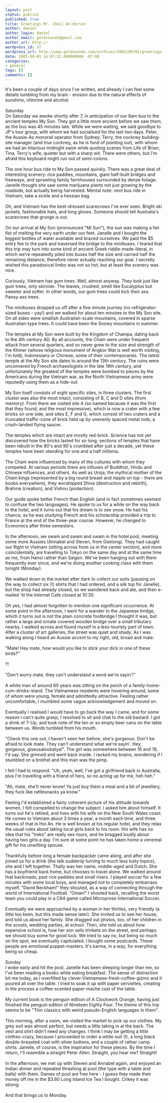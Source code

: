 ```yaml
---
layout: post
status: publish
published: true
title: Greetings Mr. [Hoi] An-derson
author: daniel
author_login: daniel
author_email: goldsounds@gmail.com
author_url: http://
wordpress_id: 37
wordpress_url: http://www.goldsounds.com/archives/2003/09/01/greetings-mr-hoi-an-derson/
date: 2003-09-01 14:07:22.000000000 -07:00
categories:
- general
tags: []
comments: []
---
```

It's been a couple of days since I've written, and already I can feel some details tumbling from my brain - erosion due to the natural effects of sunshine, chlorine and alcohol.<br />
<br />
Saturday<br />
On Saturday we awoke shortly after 7, in anticipation of our 8am bus to the ancient temples My Son. They got a little more ancient before we saw them, as the bus was 45 minutes late. While we were waiting, we said goodbye to JP's tour group, with whom we had socialised for the last two days. Peter, the Aussie-As monorail operator from Sydney; Terry, the cockney building-site manager (and _true_ cockney, as he is fond of pointing out), with whom we had an hilarious midnight swim while quoting scenes from Life of Brian; Tina, Terry's wife, quieter but with a sharp wit. There were others, but I'm afraid this keyboard might run out of semi-colons.<br />
<br />
The one hour bus ride to My Son passed quickly. There was a great deal of interesting scenery: rice paddies, mountains, giant half-built bridges and freeways, and sprawling family farmhouses surrounded by dense foliage. Janelle thought she saw some marijuana plants not just growing by the roadside, but actually being harvested. Mental note: next bus ride in Vietnam, take a sickle and a hessian bag.<br />
<br />
Oh, and Vietnam has the best-dressed scarecrows I've ever seen. Bright ski jackets, fashionable hats, and long gloves. Someone should tell Australia's scarecrows that grunge is out.<br />
<br />
On our arrival at My Son (pronounced "Mi Sun"), the sun was making a fair fist of melting the very earth under our feet. Janelle and I bought the biggest bottles of water available and braced ourselves. We paid the $5 entry fee to the park and traversed the bridge to the minibuses. I feared that this trip may turn into some kind of ancient Greek riddle-made-literal, in which we're repeatedly piled into buses half the size and carried half the remaining distance, therefore never actually reaching our goal. I secretly wished this paradoxical limbo was not so hot, but at least the scenery was nice.<br />
<br />
Curiously, Vietnam has gum trees. Well, almost anyway. They look just like gum trees, only skinnier. The leaves, crushed, smell like Eucalyptus but sweeter and softer. In other words, our gum trees could kick their ass. Pansy-ass trees.<br />
<br />
The minibuses dropped us off after a five minute journey (no refrigerator-sized buses - yay!) and we walked for about ten minutes to the My Son site. On all sides were smallish Australian-scale mountains, covered in sparse Australian-type trees. It could have been the Snowy mountains in summer.<br />
<br />
The temples at My Son were built by the Kingdom of Champa, dating back to the 4th century AD. By all accounts, the Cham were under frequent attack from several quarters, and so never grew to the size and strength of the Khmer (whose religious monument of Angkor Wat is well worth visiting, I'm told), Indonesians or Chinese, some of their contemporaries. The latest temple at the My Son site dates to around the 13th century. The ruins were unconvered by French archaeologists in the late 19th century, and unfortunately the greatest of the temples were bombed to pieces by the Americans during the Vietnam war, as the North Vietnamese army were reputedly using them as a hide-out.<br />
<br />
My Son itself consists of eight specific sites, in three clusters. The first cluster was also the most intact, consisting of B, C and D sites (from memory). From there we visited site A (so named because it was the first that they found, and the most impressive), which is now a crater with a few bricks on one side, and sites E, F and G, which consist of two craters and a truncated traffic-cone of brick held up by unevenly spaced metal rods, a crash-landed flying saucer.<br />
<br />
The temples which are intact are mostly red-brick. Science has not yet discovered how the bricks lasted for so long; sections of temples that have been rebuilt in the 80's and 90's crumbled after just a decade, yet these temples have been standing for one and a half millenia.<br />
<br />
The Cham were influenced by many of the cultures with whom they competed. At various periods there are influxes of Buddhist, Hindu and Chinese influences, and others. As well as Uroja, the mythical mother of the Cham kings (represented by a big round breast and nipple on top - there are boobs everywhere), they worshipped Shiva (destruction and rebirth), Brahma (creation), and Vishnu (protection). <br />
<br />
Our guide spoke better French than English (and in fact sometimes seemed to confuse the two languages). He spoke to us for a while on the way back to the hotel, and it turns out that his dream is to see snow. He had his chance, as he was studying French and his scholarship provided a trip to France at the end of the three-year course. However, he changed to Economics after three semesters.<br />
<br />
In the afternoon, we swam and swam and swam in the hotel pool, meeting some more Aussies (Annabel and Steven, from Geelong). They had caught our flight to Vietnam (sitting across from us in the center section), and more coincidentally, are travelling to Tokyo on the same day and at the same time as me, from Hanoi rather than Saigon. We've been hanging out with them frequently ever since, and we're doing another cooking class with them tonight (Monday). <br />
<br />
We walked down to the market after dark to collect our suits (pausing on the way to collect six (!) shirts that I had ordered, and a silk top for Janelle), but the shop had already closed, so we wandered back and ate, and then e-mailed 'til the Internet Cafe closed at 10:30.<br />
<br />
Oh yes, I had almost forgotten to mention one significant occurrence. At some point in the afternoon, I went for a wander to the Japanese bridge, which it turns out is not the plain concrete footbridge I thought it was, but rather a large and ornate covered wooden bridge over a small tributary nearby. I walked across and found myself in a less-touristy part of town. After a cluster of art galleries, the street was quiet and shady. As I was walking along I heard an Aussie accent to my right, old, broad and male:<br />
<br />
"Mate! Hey mate, how would you like to stick your dick in one of these birds?"<br />
<br />
?!<br />
<br />
"Don't worry mate, they can't understand a word we're sayin'!"<br />
<br />
A white man of around 60 years was sitting on the porch of a family-home-cum-drinks-stand. The Vietnamese residents were hovering around, some of whom were young, female and admittedly attractive. Feeling rather uncomfortable, I mumbled some vague acknowledgement and moved on.<br />
<br />
Eventually I realised I would have to go back the way I came, and for some reason I can't quite grasp, I resolved to sit and chat to the old bastard. I got a drink of 7-Up, and took note of the ten or so empty beer cans on the table between us. Words tumbled from his mouth.<br />
<br />
"Check this one out, I haven't seen her before, she's gorgeous. Don't be afraid to look mate. They can't understand what we're sayin'. Hey, gorgeous, giveusalookatya!". The girl was somewhere between 16 and 19, I'd say. She grinned and went back inside. I racked my brains, wondering if I stumbled on a brothel and this man was the pimp.<br />
<br />
I felt I had to respond. "Uh, yeah, well, I've got a girlfriend back in Australia, plus I'm travelling with a friend of hers, so no acting up for me, heh heh."<br />
<br />
"Ah, mate, she'll never know! Ya just buy them a meal and a bit of jewellery, they fuck like rattlesnacks ya know."<br />
<br />
Feeling I'd established a fairly coherent picture of his attitude towards women, I felt compelled to change the subject. I asked him about himself. It turns out he's retired, and lives with his wife on the New South Wales coast. He comes to Vietnam about 3 times a year, a month each time, and three weeks of that in Hoi An. He is well known at his regular hotel, and they relax the usual rules about taking local girls back to his room. His wife has no idea that his "treks" are really sex-tours, and he bragged loudly about having two girls a day. I'm sure at some point he has taken home a venereal gift for his unwitting spouse.<br />
<br />
Thankfully before long a female backpacker came along, and after she joined us for a drink (the talk suddenly turning to much less lusty topics), she and I left together. Thally was her name, middle-aged and Dutch. She has a boyfriend back home, but chooses to travel alone. We walked around that backroads, past rice paddies and small rivers. I played soccer for a few minutes with some local boys, and managed not to completely embarrass myself. "David Beckham!" they shouted, as a way of connecting through the world of International Football. "Oman!" I shouted back, recalling the worst team you could play in a C64 game called Microprose International Soccer.<br />
<br />
Eventually we were approached by a woman in her thirties, very friendly (a little too keen, but this made sense later). She invited us to see her house, and told us about her family. She dragged out photos, too, of her children in the scouts, wedding parties, at school. Then, she told us about how expensive school is, how her son sells trinkets on the street, and perhaps we should buy some for good luck. We tried to say no, but being so much on the spot, we eventually capitulated. I bought some postcards. These people are emotional puppet-masters. It's karma, in a way, for everything being so cheap.<br />
<br />
Sunday<br />
I woke early and hit the pool. Janelle has been sleeping longer than me, so I've been reading a books while eating breakfast. The sense of distraction bit me today, as I overfilled by clever-Vietnamese-fresh-coffee-gizmo and it poured all over the table. I tried to soak it up with paper serviettes, creating in the process a coffee-scented paper-mache cast of the table.<br />
<br />
My current book is the penguin edition of A Clockwork Orange, having just finished the penguin edition of Nineteen Eighty Four. The theme of this trip seems to be "Thin classics with weird pseudo-English languages in them".<br />
<br />
This morning, after a swim, we visited the market to pick up our clothes. My grey suit was almost perfect, but needs a little taking in at the back. The vest and shirt didn't need any changes. I think I may be getting a little clothes-crazy, because I proceeded to order a white suit (!), a long black double-breasted coat with silver buttons, and a couple of rather camp shirts. Janelle, of course, is the inspiration for these pieces. By the time I return, I'll resemble a straight Peter Allen. Straight, you hear me? Straight!<br />
<br />
In the afternoon, we met up with Steven and Annabel again, and enjoyed an Indian dinner and repeated thrashing at pool (the type with a table and balls) with them. Games of pool are free here - I guess they made their money off me in the $3.60 Long Island Ice Tea I bought. Crikey it was strong.<br />
<br />
And that brings us to Monday.
